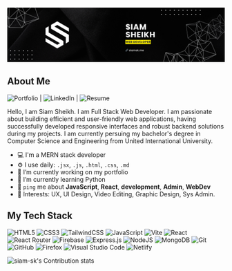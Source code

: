 ![](https://raw.githubusercontent.com/siam-sk/siam-sk/refs/heads/main/Social%20Banner.png)
## About Me

[](https://github.com/siam-sk#hello-there)

![Portfolio](https://siamsk.me/) | ![LinkedIn](https://www.linkedin.com/in/siammsheikh/) | ![Resume](https://drive.google.com/file/d/1gTAVZKuPsOwwyxqAzAeKkBMyDnE2mcVn/view?usp=sharing)

Hello, I am Siam Sheikh. I am Full Stack Web Developer. I am passionate about building efficient and user-friendly web applications, having successfully developed responsive interfaces and robust backend solutions during my projects. I am currently persuing my bachelor's degree in Computer Science and Engineering from United International University.

- 💻 I'm a MERN stack developer
- ⚙️ I use daily: `.jsx`, `.js`, `.html`, `.css`, `.md`
- 🔭 I’m currently working on my portfolio
- 🌱 I’m currently learning Python
- 💬 `ping` me about  **JavaScript**, **React**, **development**, **Admin**, **WebDev**
- 📌 Interests: UX, UI Design, Video Editing, Graphic Design, Sys Admin.

## My Tech Stack

[](https://github.com/siam-sk#𝗠𝘆-𝗧𝗲𝗰𝗸-𝗦𝘁𝗮𝗰𝗸)

![HTML5](https://img.shields.io/badge/html5-%23E34F26.svg?style=for-the-badge&logo=html5&logoColor=white) ![CSS3](https://img.shields.io/badge/css3-%231572B6.svg?style=for-the-badge&logo=css3&logoColor=white) ![TailwindCSS](https://img.shields.io/badge/tailwindcss-%2338B2AC.svg?style=for-the-badge&logo=tailwind-css&logoColor=white) ![JavaScript](https://img.shields.io/badge/javascript-%23323330.svg?style=for-the-badge&logo=javascript&logoColor=%23F7DF1E) ![Vite](https://img.shields.io/badge/vite-%23646CFF.svg?style=for-the-badge&logo=vite&logoColor=white) ![React](https://img.shields.io/badge/react-%2320232a.svg?style=for-the-badge&logo=react&logoColor=%2361DAFB) ![React Router](https://img.shields.io/badge/React_Router-CA4245?style=for-the-badge&logo=react-router&logoColor=white) ![Firebase](https://img.shields.io/badge/firebase-a08021?style=for-the-badge&logo=firebase&logoColor=ffcd34) ![Express.js](https://img.shields.io/badge/express.js-%23404d59.svg?style=for-the-badge&logo=express&logoColor=%2361DAFB) ![NodeJS](https://img.shields.io/badge/node.js-6DA55F?style=for-the-badge&logo=node.js&logoColor=white) ![MongoDB](https://img.shields.io/badge/MongoDB-%234ea94b.svg?style=for-the-badge&logo=mongodb&logoColor=white) ![Git](https://img.shields.io/badge/git-%23F05033.svg?style=for-the-badge&logo=git&logoColor=white) ![GitHub](https://img.shields.io/badge/github-%23121011.svg?style=for-the-badge&logo=github&logoColor=white) ![Firefox](https://img.shields.io/badge/Firefox-FF7139?style=for-the-badge&logo=Firefox-Browser&logoColor=white) ![Visual Studio Code](https://img.shields.io/badge/Visual%20Studio%20Code-0078d7.svg?style=for-the-badge&logo=visual-studio-code&logoColor=white) ![Netlify](https://img.shields.io/badge/netlify-%23000000.svg?style=for-the-badge&logo=netlify&logoColor=#00C7B7)


![siam-sk's Contribution stats](https://git-hub-stats-card-generator.vercel.app/api/svg?username=siam-sk&type=contributions&theme=github)
